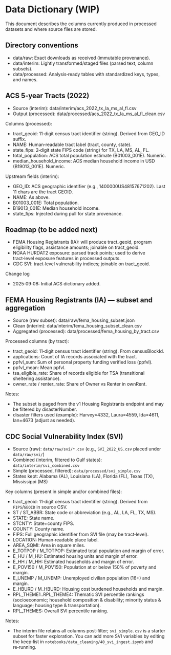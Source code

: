 # Data Dictionary (WIP)

This document describes the columns currently produced in processed datasets and where source files are stored.

## Directory conventions
- data/raw: Exact downloads as received (immutable provenance).
- data/interim: Lightly transformed/staged files (parsed text, column subsets).
- data/processed: Analysis‑ready tables with standardized keys, types, and names.

## ACS 5‑year Tracts (2022)
- Source (interim): data/interim/acs_2022_tx_la_ms_al_fl.csv
- Output (processed): data/processed/acs_2022_tx_la_ms_al_fl_clean.csv

Columns (processed):
- tract_geoid: 11‑digit census tract identifier (string). Derived from GEO_ID suffix.
- NAME: Human‑readable tract label (tract, county, state).
- state_fips: 2‑digit state FIPS code (string) for TX, LA, MS, AL, FL.
- total_population: ACS total population estimate (B01003_001E). Numeric.
- median_household_income: ACS median household income in USD (B19013_001E). Numeric.

Upstream fields (interim):
- GEO_ID: ACS geographic identifier (e.g., 1400000US48157671202). Last 11 chars are the tract GEOID.
- NAME: As above.
- B01003_001E: Total population.
- B19013_001E: Median household income.
- state_fips: Injected during pull for state provenance.

## Roadmap (to be added next)
- FEMA Housing Registrants (IA): will produce tract_geoid, program eligibility flags, assistance amounts; joinable on tract_geoid.
- NOAA HURDAT2 exposure: parsed track points; used to derive tract‑level exposure features in processed outputs.
- CDC SVI: tract‑level vulnerability indices; joinable on tract_geoid.

Change log
- 2025‑09‑08: Initial ACS dictionary added.

## FEMA Housing Registrants (IA) — subset and aggregation
- Source (raw subset): data/raw/fema_housing_subset.json
- Clean (interim): data/interim/fema_housing_subset_clean.csv
- Aggregated (processed): data/processed/fema_housing_by_tract.csv

Processed columns (by tract):
- tract_geoid: 11‑digit census tract identifier (string). From censusBlockId.
- applications: Count of IA records associated with the tract.
- ppfvl_sum: Sum of personal property funding verified loss (ppfvl).
- ppfvl_mean: Mean ppfvl.
- tsa_eligible_rate: Share of records eligible for TSA (transitional sheltering assistance).
- owner_rate / renter_rate: Share of Owner vs Renter in ownRent.

Notes:
- The subset is paged from the v1 Housing Registrants endpoint and may be filtered by disasterNumber.
- disaster filters used (example): Harvey=4332, Laura=4559, Ida=4611, Ian=4673 (adjust as needed).

## CDC Social Vulnerability Index (SVI)
- Source (raw): `data/raw/svi/*.csv` (e.g., `SVI_2022_US.csv` placed under `data/raw/svi/`)
- Combined (interim, filtered to Gulf states): `data/interim/svi_combined.csv`
- Simple (processed, filtered): `data/processed/svi_simple.csv`
- States kept: Alabama (AL), Louisiana (LA), Florida (FL), Texas (TX), Mississippi (MS)

Key columns (present in simple and/or combined files):
- tract_geoid: 11‑digit census tract identifier (string). Derived from `FIPS`/`GEOID` in source CSV.
- ST / ST_ABBR: State code or abbreviation (e.g., AL, LA, FL, TX, MS).
- STATE: State name.
- STCNTY: State+county FIPS.
- COUNTY: County name.
- FIPS: Full geographic identifier from SVI file (may be tract‑level).
- LOCATION: Human‑readable place label.
- AREA_SQMI: Area in square miles.
- E_TOTPOP / M_TOTPOP: Estimated total population and margin of error.
- E_HU / M_HU: Estimated housing units and margin of error.
- E_HH / M_HH: Estimated households and margin of error.
- E_POV150 / M_POV150: Population at or below 150% of poverty and margin.
- E_UNEMP / M_UNEMP: Unemployed civilian population (16+) and margin.
- E_HBURD / M_HBURD: Housing cost burdened households and margin.
- RPL_THEME1..RPL_THEME4: Thematic SVI percentile rankings (socioeconomic; household composition & disability; minority status & language; housing type & transportation).
- RPL_THEMES: Overall SVI percentile ranking.

Notes:
- The interim file retains all columns post‑filter; `svi_simple.csv` is a starter subset for faster exploration. You can add more SVI variables by editing the keep‑list in `notebooks/data_cleaning/40_svi_ingest.ipynb` and re‑running.
